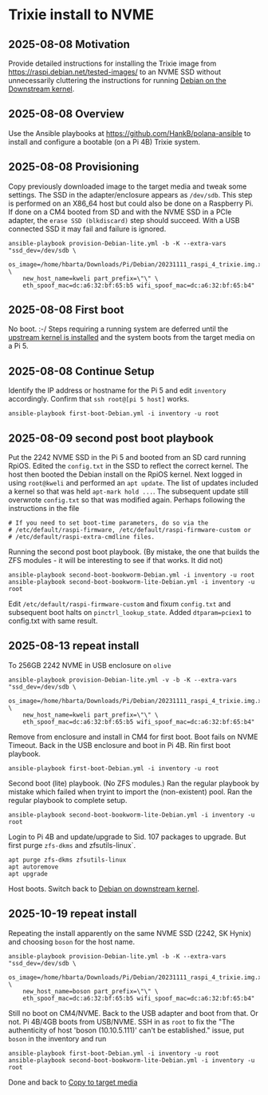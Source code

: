 # Trixie install to NVME

## 2025-08-08 Motivation

Provide detailed instructions for installing the Trixie image from <https://raspi.debian.net/tested-images/> to an NVME SSD without unnecessarily cluttering the instructions for running [Debian on the Downstream kernel](./Debian_on_downstream_kernel.01.md).

## 2025-08-08 Overview

Use the Ansible playbooks at <https://github.com/HankB/polana-ansible> to install and configure a bootable (on a Pi 4B) Trixie system.

## 2025-08-08 Provisioning

Copy previously downloaded image to the target media and tweak some settings. The SSD in the adapter/enclosure appears as `/dev/sdb`. This step is performed on an X86_64 host but could also be done on a Raspberry Pi. If done on a CM4 booted from SD and with the NVME SSD in a PCIe adapter, the `erase SSD (blkdiscard)` step should succeed. With a USB connected SSD it may fail and failure is ignored.

```text
ansible-playbook provision-Debian-lite.yml -b -K --extra-vars "ssd_dev=/dev/sdb \
    os_image=/home/hbarta/Downloads/Pi/Debian/20231111_raspi_4_trixie.img.xz \
    new_host_name=kweli part_prefix=\"\" \
    eth_spoof_mac=dc:a6:32:bf:65:b5 wifi_spoof_mac=dc:a6:32:bf:65:b4"
```

## 2025-08-08 First boot

No boot. :-/ Steps requiring a running system are deferred until the [upstream kernel is installed](./Debian_on_downstream_kernel.01.md#2025-08-08-copy-to-target-media) and the system boots from the target media on a Pi 5.

## 2025-08-08 Continue Setup

Identify the IP address or hostname for the Pi 5 and edit `inventory` accordingly. Confirm that `ssh root@[pi 5 host]` works.

```text
ansible-playbook first-boot-Debian.yml -i inventory -u root
```

## 2025-08-09 second post boot playbook

Put the 2242 NVME SSD in the Pi 5 and booted from an SD card running RpiOS. Edited the `config.txt` in the SSD to reflect the correct kernel. The host then booted the Debian install on the RpiOS kernel. Next logged in using `root@kweli` and performed an `apt update`. The list of updates included a kernel so that was held `apt-mark hold ...`. The subsequent update still overwrote `config.txt` so that was modified again. Perhaps following the instructions in the file

```text
# If you need to set boot-time parameters, do so via the
# /etc/default/raspi-firmware, /etc/default/raspi-firmware-custom or
# /etc/default/raspi-extra-cmdline files.
```

Running the second post boot playbook. (By mistake, the one that builds the ZFS modules - it will be interesting to see if that works. It did not) 

```text
ansible-playbook second-boot-bookworm-Debian.yml -i inventory -u root
ansible-playbook second-boot-bookworm-lite-Debian.yml -i inventory -u root
```

Edit `/etc/default/raspi-firmware-custom` and fixum `config.txt` and subsequent boot halts on `pinctrl_lookup_state`. Added `dtparam=pciex1` to config.txt with same result.

## 2025-08-13 repeat install

To 256GB 2242 NVME in USB enclosure on `olive`

```text
ansible-playbook provision-Debian-lite.yml -v -b -K --extra-vars "ssd_dev=/dev/sdb \
    os_image=/home/hbarta/Downloads/Pi/Debian/20231111_raspi_4_trixie.img.xz \
    new_host_name=kweli part_prefix=\"\" \
    eth_spoof_mac=dc:a6:32:bf:65:b5 wifi_spoof_mac=dc:a6:32:bf:65:b4"
```

Remove from enclosure and install in CM4 for first boot. Boot fails on NVME Timeout. Back in the USB enclosure and boot in Pi 4B. Rin first boot playbook.

```text
ansible-playbook first-boot-Debian.yml -i inventory -u root
```

Second boot (lite) playbook. (No ZFS modules.) Ran the regular playbook by mistake which failed when tryint to import the (non-existent) pool. Ran the regular playbook to complete setup.

```text
ansible-playbook second-boot-bookworm-lite-Debian.yml -i inventory -u root
```

Login to Pi 4B and update/upgrade to Sid. 107 packages to upgrade. But first purge `zfs-dkms` and zfsutils-linux`.

```text
apt purge zfs-dkms zfsutils-linux
apt autoremove
apt upgrade
```

Host boots. Switch back to [Debian on downstream kernel](./Debian_on_downstream_kernel.01.md#2025-08-13-build).

## 2025-10-19 repeat install

Repeating the install apparently on the same NVME SSD (2242, SK Hynix) and choosing `boson` for the host name.

```text
ansible-playbook provision-Debian-lite.yml -b -K --extra-vars "ssd_dev=/dev/sdb \
    os_image=/home/hbarta/Downloads/Pi/Debian/20231111_raspi_4_trixie.img.xz \
    new_host_name=boson part_prefix=\"\" \
    eth_spoof_mac=dc:a6:32:bf:65:b5 wifi_spoof_mac=dc:a6:32:bf:65:b4"
```

Still no boot on CM4/NVME. Back to the USB adapter and boot from that. Or not. Pi 4B/4GB boots from USB/NVME. SSH in as `root` to fix the "The authenticity of host 'boson (10.10.5.111)' can't be established." issue, put `boson` in the inventory and run

```text
ansible-playbook first-boot-Debian.yml -i inventory -u root
ansible-playbook second-boot-bookworm-lite-Debian.yml -i inventory -u root
```

Done and back to [Copy to target media](./Debian_on_downstream_kernel.02.md#2025-10-19-copy-to-target-media)
